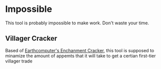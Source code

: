 # Impossible #

This tool is probably impossible to make work. Don't waste your time.

## Villager Cracker
Based of [Earthcomputer's Enchanment Cracker](https://github.com/Earthcomputer/EnchantmentCracker), this tool is supposed to minamize the amount of appemts that it will take to get a certian first-tier villager trade
